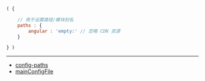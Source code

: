 ```js
( {

    // 用于设置路径/模块别名
    paths : {
        angular : 'empty:' // 忽略 CDN 资源
    }

} )
```

---

- [config-paths](../config/paths.md)
- [mainConfigFile](./mainConfigFile.md)
